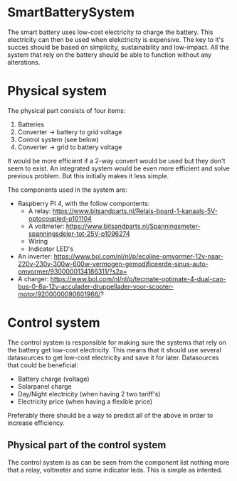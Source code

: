 # SmartBatterySystem

The smart battery uses low-cost electricity to charge the battery.
This electricity can then be used when elekctricity is expensive.
The key to it's succes should be based on simplicity, sustainability and low-impact.
All the system that rely on the battery should be able to function without any alterations.

# Physical system

The physical part consists of four items:

1. Batteries
2. Converter -> battery to grid voltage
3. Control system (see below)
4. Converter -> grid to battery voltage

It would be more efficient if a 2-way convert would be used but they don't seem to exist.
An integrated system would be even more efficient and solve previous problem. But this initially makes it less simple.

The components used in the system are:
- Raspberry PI 4, with the follow compontents:
    - A relay: https://www.bitsandparts.nl/Relais-board-1-kanaals-5V-optocoupled-p101104
    - A voltmeter: https://www.bitsandparts.nl/Spanningsmeter-spanningsdeler-tot-25V-p1096274
    - Wiring
    - Indicator LED's
- An inverter: https://www.bol.com/nl/nl/p/ecoline-omvormer-12v-naar-220v-230v-300w-600w-vermogen-gemodificeerde-sinus-auto-omvormer/9300000134186311/?s2a=
- A charger: https://www.bol.com/nl/nl/p/tecmate-optimate-4-dual-can-bus-0-8a-12v-acculader-druppellader-voor-scooter-motor/9200000090601966/?

# Control system

The control system is responsible for making sure the systems that rely on the battery get low-cost electricity.
This means that it should use several datasources to get low-cost electricity and save it for later.
Datasources that could be beneficial:

- Battery charge (voltage)
- Solarpanel charge
- Day/Night electricity (when having 2 two tariff's)
- Electricity price (when having a flexible price)

Preferably there should be a way to predict all of the above in order to increase efficiency.

## Physical part of the control system

The control system is as can be seen from the component list nothing more that a relay, voltmeter and some indicator leds.
This is simple as intented.
